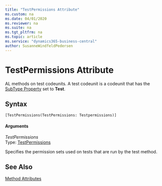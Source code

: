 ```yaml
---
title: "TestPermissions Attribute"
ms.custom: na
ms.date: 04/01/2020
ms.reviewer: na
ms.suite: na
ms.tgt_pltfrm: na
ms.topic: article
ms.service: "dynamics365-business-central"
author: SusanneWindfeldPedersen
---
```


# TestPermissions Attribute
AL methods on test codeunits. A test codeunit is a codeunit that has the [SubType Property](../properties/devenv-subtype-property.md) set to **Test**. 

## Syntax  
```
[TestPermissions(TestPermissions: Testpermissions)]
```

#### Arguments  
*TestPermissions*  
Type: [TestPermissions](../methods-auto/testpermissions/testpermissions-option.md)  
 
Specifies the permission sets used on tests that are run by the test method.

## See Also  
[Method Attributes](devenv-method-attributes.md)